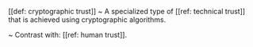 [[def: cryptographic trust]]
~ A specialized type of [[ref: technical trust]] that is achieved using cryptographic algorithms.

~ Contrast with: [[ref: human trust]].

